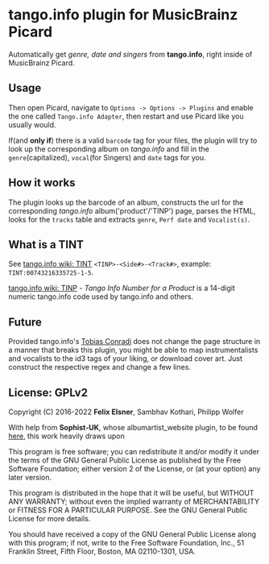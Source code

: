 # tango.info plugin for MusicBrainz Picard
Automatically get *genre, date and singers* from **tango.info**, right inside of MusicBrainz Picard.

## Usage
Then open Picard, navigate to `Options -> Options -> Plugins` and enable
the one called `Tango.info Adapter`, then restart and use Picard
like you usually would.

If(and **only if**) there is a valid `barcode` tag for your files, the plugin
will try to look up the corresponding album on *tango.info* and fill in the
`genre`(capitalized), `vocal`(for Singers) and `date` tags for you.

## How it works
The plugin looks up the barcode of an album, constructs the url for the corresponding
*tango.info* album('product'/'TINP') page, parses the HTML, looks for the
`tracks` table and extracts `genre`, `Perf date` and `Vocalist(s)`.

## What is a TINT
See [tango.info wiki: TINT](https://tango.info/wiki/TINT)
`<TINP>-<Side#>-<Track#>`, example: `TINT:00743216335725-1-5`.

[tango.info wiki: TINP](https://tango.info/wiki/TINP) - *Tango Info Number
for a Product* is a 14-digit numeric tango.info code used by tango.info and
others.

## Future
Provided tango.info's [Tobias Conradi](https://tango.info/tangoinfo/eng/contact)
does not change the page structure in a manner that breaks this plugin, you
might be able to map instrumentalists and vocalists to the id3 tags of your
liking, or download cover art. Just construct the respective regex and change a
few lines.

## License: GPLv2
Copyright (C) 2016-2022  **Felix Elsner**, Sambhav Kothari, Philipp Wolfer

With help from **Sophist-UK**, whose albumartist_website plugin, to be found
[here](https://github.com/Sophist-UK/sophist-picard-plugins),
this work heavily draws upon

This program is free software; you can redistribute it and/or
modify it under the terms of the GNU General Public License
as published by the Free Software Foundation; either version 2
of the License, or (at your option) any later version.

This program is distributed in the hope that it will be useful,
but WITHOUT ANY WARRANTY; without even the implied warranty of
MERCHANTABILITY or FITNESS FOR A PARTICULAR PURPOSE.  See the
GNU General Public License for more details.

You should have received a copy of the GNU General Public License
along with this program; if not, write to the Free Software
Foundation, Inc., 51 Franklin Street, Fifth Floor, Boston, MA  02110-1301, USA.
